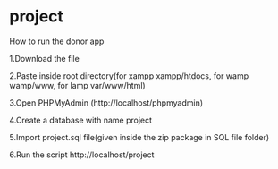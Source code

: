 # project
How to run the donor app

1.Download the file

2.Paste inside root directory(for xampp xampp/htdocs, for wamp wamp/www, for lamp var/www/html)

3.Open PHPMyAdmin (http://localhost/phpmyadmin)

4.Create a database with name project

5.Import project.sql file(given inside the zip package in SQL file folder)

6.Run the script http://localhost/project
